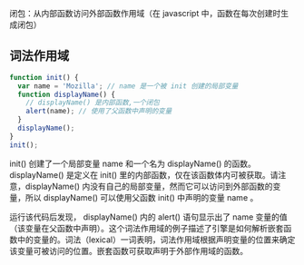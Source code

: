 闭包：从内部函数访问外部函数作用域（在 javascript 中，函数在每次创建时生成闭包）

## 词法作用域

```js
function init() {
  var name = 'Mozilla'; // name 是一个被 init 创建的局部变量
  function displayName() {
    // displayName() 是内部函数,一个闭包
    alert(name); // 使用了父函数中声明的变量
  }
  displayName();
}
init();
```

init() 创建了一个局部变量 name 和一个名为 displayName() 的函数。displayName() 是定义在 init() 里的内部函数，仅在该函数体内可被获取。请注意，displayName() 内没有自己的局部变量，然而它可以访问到外部函数的变量，所以 displayName() 可以使用父函数 init() 中声明的变量 name 。

运行该代码后发现， displayName() 内的 alert() 语句显示出了 name 变量的值（该变量在父函数中声明）。这个词法作用域的例子描述了引擎是如何解析嵌套函数中的变量的。词法（lexical）一词表明，词法作用域根据声明变量的位置来确定该变量可被访问的位置。嵌套函数可获取声明于外部作用域的函数。
